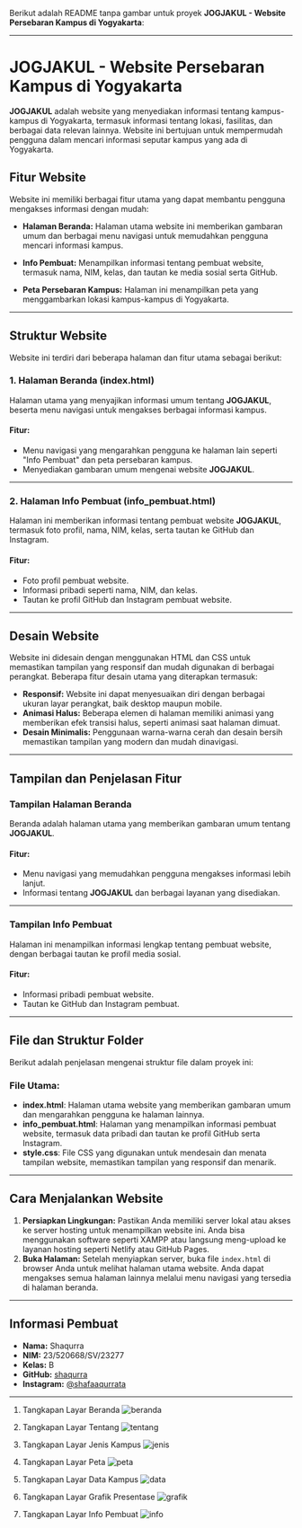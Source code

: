 Berikut adalah README tanpa gambar untuk proyek **JOGJAKUL - Website Persebaran Kampus di Yogyakarta**:

---

# **JOGJAKUL - Website Persebaran Kampus di Yogyakarta**

**JOGJAKUL** adalah website yang menyediakan informasi tentang kampus-kampus di Yogyakarta, termasuk informasi tentang lokasi, fasilitas, dan berbagai data relevan lainnya. Website ini bertujuan untuk mempermudah pengguna dalam mencari informasi seputar kampus yang ada di Yogyakarta.

## **Fitur Website**
Website ini memiliki berbagai fitur utama yang dapat membantu pengguna mengakses informasi dengan mudah:

- **Halaman Beranda:** Halaman utama website ini memberikan gambaran umum dan berbagai menu navigasi untuk memudahkan pengguna mencari informasi kampus.
- **Info Pembuat:** Menampilkan informasi tentang pembuat website, termasuk nama, NIM, kelas, dan tautan ke media sosial serta GitHub.

- **Peta Persebaran Kampus:** Halaman ini menampilkan peta yang menggambarkan lokasi kampus-kampus di Yogyakarta.

---

## **Struktur Website**
Website ini terdiri dari beberapa halaman dan fitur utama sebagai berikut:

### **1. Halaman Beranda (index.html)**
Halaman utama yang menyajikan informasi umum tentang **JOGJAKUL**, beserta menu navigasi untuk mengakses berbagai informasi kampus.

#### **Fitur:**
- Menu navigasi yang mengarahkan pengguna ke halaman lain seperti "Info Pembuat" dan peta persebaran kampus.
- Menyediakan gambaran umum mengenai website **JOGJAKUL**.

---

### **2. Halaman Info Pembuat (info_pembuat.html)**
Halaman ini memberikan informasi tentang pembuat website **JOGJAKUL**, termasuk foto profil, nama, NIM, kelas, serta tautan ke GitHub dan Instagram.

#### **Fitur:**
- Foto profil pembuat website.
- Informasi pribadi seperti nama, NIM, dan kelas.
- Tautan ke profil GitHub dan Instagram pembuat website.

---

## **Desain Website**
Website ini didesain dengan menggunakan HTML dan CSS untuk memastikan tampilan yang responsif dan mudah digunakan di berbagai perangkat. Beberapa fitur desain utama yang diterapkan termasuk:

- **Responsif:** Website ini dapat menyesuaikan diri dengan berbagai ukuran layar perangkat, baik desktop maupun mobile.
- **Animasi Halus:** Beberapa elemen di halaman memiliki animasi yang memberikan efek transisi halus, seperti animasi saat halaman dimuat.
- **Desain Minimalis:** Penggunaan warna-warna cerah dan desain bersih memastikan tampilan yang modern dan mudah dinavigasi.

---

## **Tampilan dan Penjelasan Fitur**

### **Tampilan Halaman Beranda**
Beranda adalah halaman utama yang memberikan gambaran umum tentang **JOGJAKUL**.

#### **Fitur:**
- Menu navigasi yang memudahkan pengguna mengakses informasi lebih lanjut.
- Informasi tentang **JOGJAKUL** dan berbagai layanan yang disediakan.

---

### **Tampilan Info Pembuat**
Halaman ini menampilkan informasi lengkap tentang pembuat website, dengan berbagai tautan ke profil media sosial.

#### **Fitur:**
- Informasi pribadi pembuat website.
- Tautan ke GitHub dan Instagram pembuat.

---

## **File dan Struktur Folder**
Berikut adalah penjelasan mengenai struktur file dalam proyek ini:

### **File Utama:**
- **index.html**: Halaman utama website yang memberikan gambaran umum dan mengarahkan pengguna ke halaman lainnya.
- **info_pembuat.html**: Halaman yang menampilkan informasi pembuat website, termasuk data pribadi dan tautan ke profil GitHub serta Instagram.
- **style.css**: File CSS yang digunakan untuk mendesain dan menata tampilan website, memastikan tampilan yang responsif dan menarik.

---

## **Cara Menjalankan Website**
1. **Persiapkan Lingkungan:** Pastikan Anda memiliki server lokal atau akses ke server hosting untuk menampilkan website ini. Anda bisa menggunakan software seperti XAMPP atau langsung meng-upload ke layanan hosting seperti Netlify atau GitHub Pages.
2. **Buka Halaman:** Setelah menyiapkan server, buka file `index.html` di browser Anda untuk melihat halaman utama website. Anda dapat mengakses semua halaman lainnya melalui menu navigasi yang tersedia di halaman beranda.

---

## **Informasi Pembuat**
- **Nama:** Shaqurra
- **NIM:** 23/520668/SV/23277
- **Kelas:** B
- **GitHub:** [shaqurra](https://github.com/shaqurra)
- **Instagram:** [@shafaaqurrata](https://www.instagram.com/shafaaqurrata)

---
1. Tangkapan Layar Beranda
   ![beranda](https://github.com/user-attachments/assets/fd906f12-55ee-47ba-8124-11033be59fc7)

3. Tangkapan Layar Tentang
   ![tentang](https://github.com/user-attachments/assets/55a8ad8e-e15d-4584-9199-7d9e69bc207e)

5. Tangkapan Layar Jenis Kampus
   ![jenis](https://github.com/user-attachments/assets/aa0dc457-d988-42c7-b76a-817988bd74c8)

7. Tangkapan Layar Peta
   ![peta](https://github.com/user-attachments/assets/bb7811d6-871e-444e-8a96-942b4faf6042)

9. Tangkapan Layar Data Kampus
   ![data](https://github.com/user-attachments/assets/bea92256-d51b-4f9a-9b36-a32b7a226261)

10. Tangkapan Layar Grafik Presentase
    ![grafik](https://github.com/user-attachments/assets/3c4e782a-a4d8-4afb-a327-f273cd9143ba)

12. Tangkapan Layar Info Pembuat
    ![info](https://github.com/user-attachments/assets/07a378b5-73d1-4659-b490-ffec3e9b0aa2)
